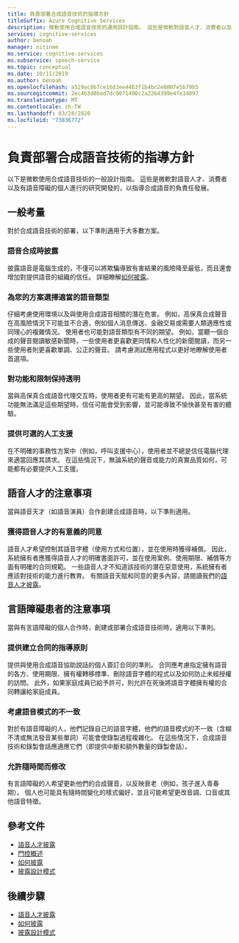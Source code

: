 ```yaml
---
title: 負責部署合成語音技術的指導方針
titleSuffix: Azure Cognitive Services
description: 微軟使用合成語音技術的通用設計指南。 這些是微軟對語音人才、消費者以及有語音障礙的個人進行的研究開發的，以指導合成語音的負責任開發。
services: cognitive-services
author: benoah
manager: nitinme
ms.service: cognitive-services
ms.subservice: speech-service
ms.topic: conceptual
ms.date: 10/11/2019
ms.author: benoah
ms.openlocfilehash: a529ac8b7ce16d3ee4463f1b4bc2e8007e5b79b5
ms.sourcegitcommit: 2ec4b3d0bad7dc0071400c2a2264399e4fe34897
ms.translationtype: MT
ms.contentlocale: zh-TW
ms.lasthandoff: 03/28/2020
ms.locfileid: "73836772"
---
```

# <a name="guidelines-for-responsible-deployment-of-synthetic-voice-technology"></a>負責部署合成語音技術的指導方針
以下是微軟使用合成語音技術的一般設計指南。 這些是微軟對語音人才、消費者以及有語音障礙的個人進行的研究開發的，以指導合成語音的負責任發展。

## <a name="general-considerations"></a>一般考量
對於合成語音技術的部署，以下準則適用于大多數方案。

### <a name="disclose-when-the-voice-is-synthetic"></a>語音合成時披露
披露語音是電腦生成的，不僅可以將欺騙導致有害結果的風險降至最低，而且還會增加對提供語音的組織的信任。 詳細瞭解[如何披露](concepts-disclosure-guidelines.md)。

### <a name="select-appropriate-voice-types-for-your-scenario"></a>為您的方案選擇適當的語音類型
仔細考慮使用環境以及與使用合成語音相關的潛在危害。 例如，高保真合成聲音在高風險情況下可能並不合適，例如個人消息傳送、金融交易或需要人類適應性或同理心的複雜情況。 使用者也可能對語音類型有不同的期望。 例如，當聽一個合成的聲音閱讀敏感新聞時，一些使用者更喜歡更同情和人性化的新聞閱讀，而另一些使用者則更喜歡單調、公正的聲音。 請考慮測試應用程式以更好地瞭解使用者首選項。

### <a name="be-transparent-about-capabilities-and-limitations"></a>對功能和限制保持透明
當與高保真合成語音代理交互時，使用者更有可能有更高的期望。 因此，當系統功能無法滿足這些期望時，信任可能會受到影響，並可能導致不愉快甚至有害的體驗。

### <a name="provide-optional-human-support"></a>提供可選的人工支援
在不明確的事務性方案中（例如，呼叫支援中心），使用者並不總是信任電腦代理來適當回應其請求。 在這些情況下，無論系統的聲音或能力的真實品質如何，可能都有必要提供人工支援。

## <a name="considerations-for-voice-talent"></a>語音人才的注意事項
當與語音天才（如語音演員）合作創建合成語音時，以下準則適用。

### <a name="obtain-meaningful-consent-from-voice-talent"></a>獲得語音人才的有意義的同意
語音人才希望控制其語音字體（使用方式和位置），並在使用時獲得補償。 因此，系統擁有者應獲得語音人才的明確書面許可，並在使用案例、使用期限、補償等方面有明確的合同規範。 一些語音人才不知道該技術的潛在惡意使用，系統擁有者應該對技術的能力進行教育。 有關語音天賦和同意的更多內容，請閱讀我們的[語音人才披露](https://aka.ms/disclosure-voice-talent)。


## <a name="considerations-for-those-with-speech-disorders"></a>言語障礙患者的注意事項
當與有言語障礙的個人合作時，創建或部署合成語音技術時，適用以下準則。

### <a name="provide-guidelines-to-establish-contracts"></a>提供建立合同的指導原則
提供與使用合成語音協助說話的個人簽訂合同的準則。 合同應考慮指定擁有語音的各方、使用期限、擁有權轉移標準、刪除語音字體的程式以及如何防止未經授權的訪問。 此外，如果家庭成員已給予許可，則允許在死後將語音字體擁有權的合同轉讓給家庭成員。

### <a name="account-for-inconsistencies-in-speech-patterns"></a>考慮語音模式的不一致
對於有語音障礙的人，他們記錄自己的語音字體，他們的語音模式的不一致（含糊不清或無法發音某些單詞）可能會使錄製過程複雜化。 在這些情況下，合成語音技術和錄製會話應適應它們（即提供中斷和額外數量的錄製會話）。

### <a name="allow-modification-over-time"></a>允許隨時間而修改
有言語障礙的人希望更新他們的合成聲音，以反映衰老（例如，孩子進入青春期）。 個人也可能具有隨時間變化的樣式偏好，並且可能希望更改音調、口音或其他語音特徵。


## <a name="reference-docs"></a>參考文件

* [語音人才披露](https://aka.ms/disclosure-voice-talent)
* [門控概述](concepts-gating-overview.md)
* [如何披露](concepts-disclosure-guidelines.md)
* [披露設計模式](concepts-disclosure-patterns.md)

## <a name="next-steps"></a>後續步驟

* [語音人才披露](https://aka.ms/disclosure-voice-talent)
* [如何披露](concepts-disclosure-guidelines.md)
* [披露設計模式](concepts-disclosure-patterns.md)
